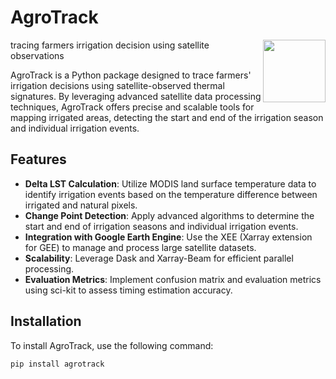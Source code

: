 # AgroTrack

<img align="right" width="100" src="path_to_your_logo/logo.png">

tracing farmers irrigation decision using satellite observations

AgroTrack is a Python package designed to trace farmers' irrigation decisions using satellite-observed thermal signatures. By leveraging advanced satellite data processing techniques, AgroTrack offers precise and scalable tools for mapping irrigated areas, detecting the start and end of the irrigation season and individual irrigation events.

## Features

- **Delta LST Calculation**: Utilize MODIS land surface temperature data to identify irrigation events based on the temperature difference between irrigated and natural pixels.
- **Change Point Detection**: Apply advanced algorithms to determine the start and end of irrigation seasons and individual irrigation events.
- **Integration with Google Earth Engine**: Use the XEE (Xarray extension for GEE) to manage and process large satellite datasets.
- **Scalability**: Leverage Dask and Xarray-Beam for efficient parallel processing.
- **Evaluation Metrics**: Implement confusion matrix and evaluation metrics using sci-kit to assess timing estimation accuracy.

## Installation

To install AgroTrack, use the following command:

```bash
pip install agrotrack

